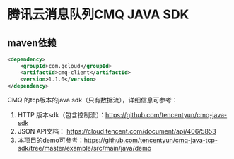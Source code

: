 # 腾讯云消息队列CMQ JAVA SDK


## maven依赖

```xml
<dependency>
    <groupId>com.qcloud</groupId>
    <artifactId>cmq-client</artifactId>
    <version>1.1.0</version>
</dependency>
```



CMQ 的tcp版本的java sdk（只有数据流），详细信息可参考：

1. HTTP 版本sdk（包含控制流）：https://github.com/tencentyun/cmq-java-sdk
2. JSON API文档： https://cloud.tencent.com/document/api/406/5853
3. 本项目的demo可参考：https://github.com/tencentyun/cmq-java-tcp-sdk/tree/master/example/src/main/java/demo

